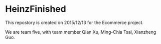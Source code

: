 # HeinzFinished
<p> This repostory is created on 2015/12/13 for the Ecommerce project. </p>
<p> We are team five, with team member Qian Xu, Ming-Chia Tsai, Xianzheng Guo. </p>

